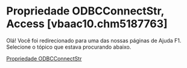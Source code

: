 
# Propriedade ODBCConnectStr, Access [vbaac10.chm5187763]

Olá! Você foi redirecionado para uma das nossas páginas de Ajuda F1. Selecione o tópico que estava procurando abaixo.

[Propriedade ODBCConnectStr](http://msdn.microsoft.com/library/f1eba90d-ec30-7e71-a0ca-0d8ed81ac61b%28Office.15%29.aspx)
